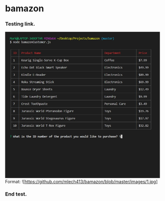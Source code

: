 # bamazon


### Testing link.

![GitHub Logo](/images/1.jpg)
Format: ![https://github.com/mlech413/bamazon/blob/master/images/1.jpg]


### End test.